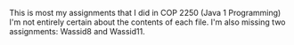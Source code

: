 This is most my assignments that I did in COP 2250 (Java 1 Programming)
I'm not entirely certain about the contents of each file.
I'm also missing two assignments: Wassid8 and Wassid11.
